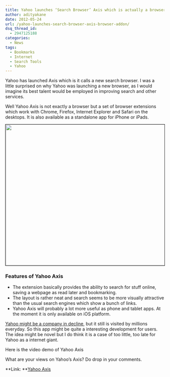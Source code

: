 ```yaml
---
title: Yahoo launches ‘Search Browser’ Axis which is actually a browser add-on!
author: adityakane
date: 2012-05-24
url: /yahoo-launches-search-browser-axis-browser-addon/
dsq_thread_id:
  - 2947125188
categories:
  - News
tags:
  - Bookmarks
  - Internet
  - Search Tools
  - Yahoo
---
```

Yahoo has launched Axis which is it calls a new search browser. I was a little surprised on why Yahoo was launching a new browser, as I would imagine its best talent would be employed in improving search and other services.

Well Yahoo Axis is not exactly a browser but a set of browser extensions which work with Chrome, Firefox, Internet Explorer and Safari on the desktops. It is also available as a standalone app for iPhone or iPads.

<a href="http://devilsworkshop.org/yahoo-launches-search-browser-axis-browser-addon/yahoo_axis/" rel="attachment wp-att-58243"><img class="alignnone size-full wp-image-58243" style="border: 1px solid black;" title="Yahoo Axis - Search and Bookmarking" src="http://cdn.devilsworkshop.org/files/2012/05/Yahoo_Axis.png" alt="" width="627" height="447" /></a>

### Features of Yahoo Axis

  * The extension basically provides the ability to search for stuff online, saving a webpage as read later and bookmarking.
  * The layout is rather neat and search seems to be more visually attractive than the usual search engines which show a bunch of links.
  * Yahoo Axis will probably a lot more useful as phone and tablet apps. At the moment it is only available on iOS platform.

[Yahoo might be a company in decline][1], but it still is visited by millions everyday. So this app might be quite a interesting development for users. The idea might be novel but I do think it is a case of too little, too late for Yahoo as a internet giant.

Here is the video demo of Yahoo Axis



What are your views on Yahoo’s Axis? Do drop in your comments.

**Link: **<a href="http://axis.yahoo.com" onclick="_gaq.push(['_trackEvent', 'outbound-article', 'http://axis.yahoo.com', 'Yahoo Axis']);" >Yahoo Axis</a>

 [1]: http://devilsworkshop.org/fall-yahoos-empire-100-billion-22-billion/
